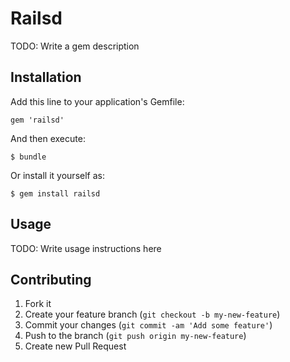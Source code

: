# Railsd

TODO: Write a gem description

## Installation

Add this line to your application's Gemfile:

    gem 'railsd'

And then execute:

    $ bundle

Or install it yourself as:

    $ gem install railsd

## Usage

TODO: Write usage instructions here

## Contributing

1. Fork it
2. Create your feature branch (`git checkout -b my-new-feature`)
3. Commit your changes (`git commit -am 'Add some feature'`)
4. Push to the branch (`git push origin my-new-feature`)
5. Create new Pull Request

